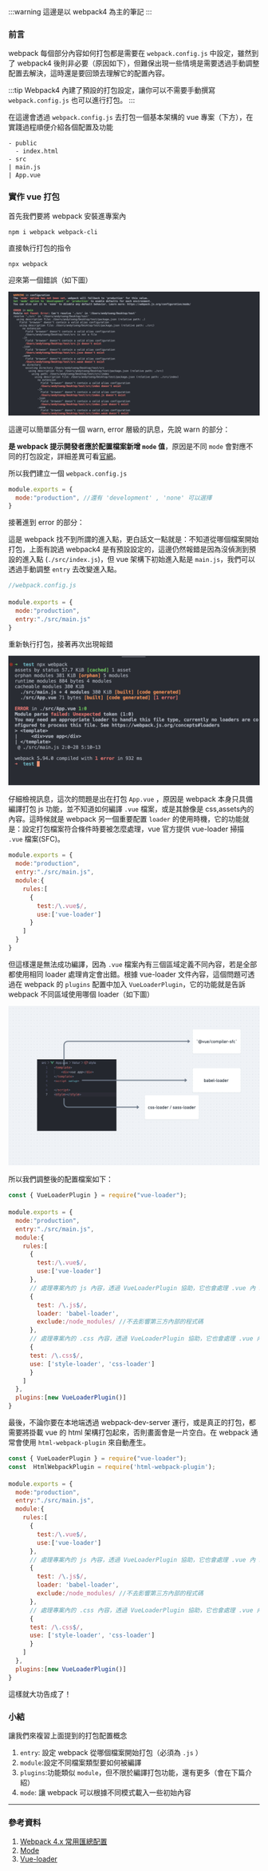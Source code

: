 :::warning
這邊是以 webpack4 為主的筆記
:::

### 前言

 webpack 每個部分內容如何打包都是需要在 `webpack.config.js` 中設定，雖然到了 webpack4 後則非必要（原因如下），但難保出現一些情境是需要透過手動調整配置去解決，這時還是要回頭去理解它的配置內容。

:::tip
Webpack4 內建了預設的打包設定，讓你可以不需要手動撰寫 `webpack.config.js` 也可以進行打包。
:::

在這邊會透過 `webpack.config.js` 去打包一個基本架構的 vue 專案（下方），在實踐過程順便介紹各個配置及功能
```
- public
  - index.html
- src
| main.js
| App.vue
```

### 實作 vue 打包

首先我們要將 webpack 安裝進專案內

```shell
npm i webpack webpack-cli
```
直接執行打包的指令
```shell
npx webpack
```
迎來第一個錯誤（如下圖）

![](/img/webpack/webpack-entry.png)

這邊可以簡單區分有一個 warn, error 層級的訊息，先說 warn 的部分：

**是 webpack 提示開發者應於配置檔案新增 `mode` 值**，原因是不同 `mode` 會對應不同的打包設定，詳細差異可看[官網](https://v4.webpack.js.org/configuration/mode/)。

所以我們建立一個 `webpack.config.js`
```js
module.exports = {
  mode:"production", //還有 'development' , 'none' 可以選擇
}
```

接著進到 error 的部分：

這是 webpack 找不到所謂的進入點，更白話文一點就是：不知道從哪個檔案開始打包，上面有說過 webpack4 是有預設設定的，這邊仍然報錯是因為沒偵測到預設的進入點 (`./src/index.js`)，但 vue 架構下初始進入點是 `main.js`，我們可以透過手動調整 `entry` 去改變進入點。

```js
//webpack.config.js

module.exports = {
  mode:"production",
  entry:"./src/main.js"
}
```
重新執行打包，接著再次出現報錯

![](/img/webpack/webpack-loader.png)

仔細檢視訊息，這次的問題是出在打包 `App.vue` ，原因是 webpack 本身只具備編譯打包 js 功能，並不知道如何編譯 `.vue` 檔案，或是其餘像是 css,assets內的內容。這時候就是 webpack 另一個重要配置 `loader` 的使用時機，它的功能就是：設定打包檔案符合條件時要被怎麼處理，vue 官方提供 vue-loader 掃描 `.vue` 檔案(SFC)。

```js
module.exports = {
  mode:"production",
  entry:"./src/main.js",
  module:{
    rules:[
      {
        test:/\.vue$/,
        use:['vue-loader']
      }
    ]
  }
}
```
但這樣還是無法成功編譯，因為 `.vue` 檔案內有三個區域定義不同內容，若是全部都使用相同 loader 處理肯定會出錯。根據 vue-loader 文件內容，這個問題可透過在 webpack 的 `plugins` 配置中加入 `VueLoaderPlugin`，它的功能就是告訴 webpack 不同區域使用哪個 loader（如下圖）

![](/img/webpack/webpack-plugins.png)



所以我們調整後的配置檔案如下：

```js
const { VueLoaderPlugin } = require("vue-loader");

module.exports = {
  mode:"production",
  entry:"./src/main.js",
  module:{
    rules:[
      {
        test:/\.vue$/,
        use:['vue-loader']
      },
      // 處理專案內的 js 內容，透過 VueLoaderPlugin 協助，它也會處理 .vue 內 script 的內容
      {
        test: /\.js$/,
        loader: 'babel-loader',
        exclude:/node_modules/ //不去影響第三方內部的程式碼
      },
      // 處理專案內的 .css 內容，透過 VueLoaderPlugin 協助，它也會處理 .vue 內 style 的內容
      {
      test: /\.css$/,
      use: ['style-loader', 'css-loader']
      }
    ]
  },
  plugins:[new VueLoaderPlugin()]
}
```
最後，不論你要在本地端透過 webpack-dev-server 運行，或是真正的打包，都需要將掛載 vue 的 html 架構打包起來，否則畫面會是一片空白。在 webpack 通常會使用 `html-webpack-plugin` 來自動產生。

```js
const { VueLoaderPlugin } = require("vue-loader");
const  HtmlWebpackPlugin = require('html-webpack-plugin');

module.exports = {
  mode:"production",
  entry:"./src/main.js",
  module:{
    rules:[
      {
        test:/\.vue$/,
        use:['vue-loader']
      },
      // 處理專案內的 js 內容，透過 VueLoaderPlugin 協助，它也會處理 .vue 內 script 的內容
      {
        test: /\.js$/,
        loader: 'babel-loader',
        exclude:/node_modules/ //不去影響第三方內部的程式碼
      },
      // 處理專案內的 .css 內容，透過 VueLoaderPlugin 協助，它也會處理 .vue 內 style 的內容
      {
      test: /\.css$/,
      use: ['style-loader', 'css-loader']
      }
    ]
  },
  plugins:[new VueLoaderPlugin()]
}
```
這樣就大功告成了！

### 小結

讓我們來複習上面提到的打包配置概念

1. `entry`: 設定 webpack 從哪個檔案開始打包（必須為 `.js` ）
2. `module`:設定不同檔案類型要如何被編譯
3. `plugins`:功能類似 `module`，但不限於編譯打包功能，還有更多（會在下篇介紹）
4. `mode`: 讓 webpack 可以根據不同模式載入一些初始內容

---

### 參考資料

1. [Webpack 4.x 常用匯總配置](https://github.com/wangfupeng1988/read-notes/blob/master/video/webpack4.md)
2. [Mode](https://v4.webpack.js.org/configuration/mode/)
3. [Vue-loader](https://vue-loader.vuejs.org/guide/#manual-setup)